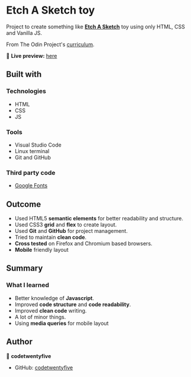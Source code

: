 # Etch A Sketch toy

Project to create something like [**Etch A Sketch**](https://en.wikipedia.org/wiki/Etch_A_Sketch) toy using only HTML, CSS and Vanilla JS.

From The Odin Project's [curriculum](https://www.theodinproject.com/courses/foundations/lessons/etch-a-sketch-project).

🔗 **Live preview:** [here]([https://artis-dev.github.io/etch-a-sketch/](https://codetwentyfive.github.io/Etch-A-Sketch/))

## Built with

### Technologies

* HTML
* CSS
* JS

### Tools

* Visual Studio Code
* Linux terminal
* Git and GitHub


### Third party code

* [Google Fonts](https://fonts.google.com/)

## Outcome

* Used HTML5 **semantic elements** for better readability and structure.
* Used CSS3 **grid** and **flex** to create layout.
* Used **Git** and **GitHub** for project management.
* Tried to maintain **clean code**.
* **Cross tested** on Firefox and Chromium based browsers.
* **Mobile** friendly layout

## Summary

### What I learned

* Better knowledge of **Javascript**.
* Improved **code structure** and **code readability**.
* Improved **clean code** writing.
* A lot of minor things.
* Using **media queries** for mobile layout

## Author

👤 **codetwentyfive**
* GitHub: [codetwentyfive](https://github.com/codetwentyfive)
